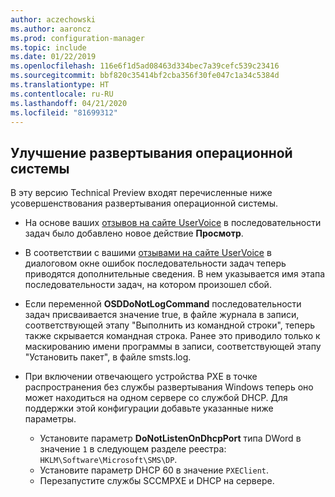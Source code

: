 ```yaml
---
author: aczechowski
ms.author: aaroncz
ms.prod: configuration-manager
ms.topic: include
ms.date: 01/22/2019
ms.openlocfilehash: 116e6f1d5ad08463d334bec7a39cefc539c23416
ms.sourcegitcommit: bbf820c35414bf2cba356f30fe047c1a34c5384d
ms.translationtype: HT
ms.contentlocale: ru-RU
ms.lasthandoff: 04/21/2020
ms.locfileid: "81699312"
---
```

## <a name="improvements-to-os-deployment"></a><a name="bkmk_osd"></a> Улучшение развертывания операционной системы
<!--3633146,3641475,3654172,3734270-->

В эту версию Technical Preview входят перечисленные ниже усовершенствования развертывания операционной системы.

- На основе ваших [отзывов на сайте UserVoice](https://configurationmanager.uservoice.com/forums/300492-ideas/suggestions/20361052-task-sequence-view-only-option) в последовательности задач было добавлено новое действие **Просмотр**. <!--3633146-->  

- В соответствии с вашими [отзывами на сайте UserVoice](https://configurationmanager.uservoice.com/forums/300492-ideas/suggestions/13880781-task-sequence-error-dialog-box-needs-to-show-step) в диалоговом окне ошибок последовательности задач теперь приводятся дополнительные сведения. В нем указывается имя этапа последовательности задач, на котором произошел сбой. <!--3641475-->  

- Если переменной **OSDDoNotLogCommand** последовательности задач присваивается значение true, в файле журнала в записи, соответствующей этапу "Выполнить из командной строки", теперь также скрывается командная строка. Ранее это приводило только к маскированию имени программы в записи, соответствующей этапу "Установить пакет", в файле smsts.log.<!--3654172-->  

- При включении отвечающего устройства PXE в точке распространения без службы развертывания Windows теперь оно может находиться на одном сервере со службой DHCP. Для поддержки этой конфигурации добавьте указанные ниже параметры.<!--3734270-->  
    - Установите параметр **DoNotListenOnDhcpPort** типа DWord в значение `1` в следующем разделе реестра: `HKLM\Software\Microsoft\SMS\DP`. 
    - Установите параметр DHCP 60 в значение `PXEClient`.  
    - Перезапустите службы SCCMPXE и DHCP на сервере.  

